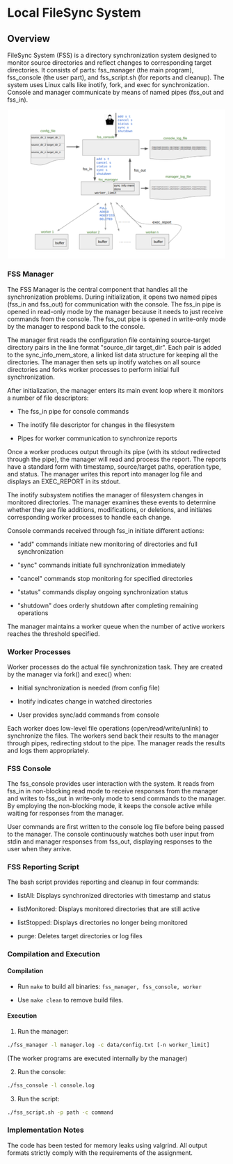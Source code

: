 # Local FileSync System


## Overview

FileSync System (FSS) is a directory synchronization system designed to monitor source directories and reflect changes to corresponding target directories. It consists of parts: fss_manager (the main program), fss_console (the user part), and fss_script.sh (for reports and cleanup). The system uses Linux calls like inotify, fork, and exec for synchronization. Console and manager communicate by means of named pipes (fss_out and fss_in).

<div align="center">
  <img src="assets/fss-image.png" alt="FileSync-System" width="500">
</div>



### FSS Manager

The FSS Manager is the central component that handles all the synchronization problems. During initialization, it opens two named pipes (fss_in and fss_out) for communication with the console. The fss_in pipe is opened in read-only mode by the manager because it needs to just receive commands from the console. The fss_out pipe is opened in write-only mode by the manager to respond back to the console.

The manager first reads the configuration file containing source-target directory pairs in the line format "source_dir target_dir". Each pair is added to the sync_info_mem_store, a linked list data structure for keeping all the directories. The manager then sets up inotify watches on all source directories and forks worker processes to perform initial full synchronization.

After initialization, the manager enters its main event loop where it monitors a number of file descriptors:

- The fss_in pipe for console commands

- The inotify file descriptor for changes in the filesystem

- Pipes for worker communication to synchronize reports

Once a worker produces output through its pipe (with its stdout redirected through the pipe), the manager will read and process the report. The reports have a standard form with timestamp, source/target paths, operation type, and status. The manager writes this report into manager log file and displays an EXEC_REPORT in its stdout.

The inotify subsystem notifies the manager of filesystem changes in monitored directories. The manager examines these events to determine whether they are file additions, modifications, or deletions, and initiates corresponding worker processes to handle each change.

Console commands received through fss_in initiate different actions:

- "add" commands initiate new monitoring of directories and full synchronization

- "sync" commands initiate full synchronization immediately

- "cancel" commands stop monitoring for specified directories

- "status" commands display ongoing synchronization status

- "shutdown" does orderly shutdown after completing remaining operations

The manager maintains a worker queue when the number of active workers reaches the threshold specified.

### Worker Processes

Worker processes do the actual file synchronization task. They are created by the manager via fork() and exec() when:

- Initial synchronization is needed (from config file)

- Inotify indicates change in watched directories

- User provides sync/add commands from console

Each worker does low-level file operations (open/read/write/unlink) to synchronize the files. The workers send back their results to the manager through pipes, redirecting stdout to the pipe. The manager reads the results and logs them appropriately.

### FSS Console

The fss_console provides user interaction with the system. It reads from fss_in in non-blocking read mode to receive responses from the manager and writes to fss_out in write-only mode to send commands to the manager. By employing the non-blocking mode, it keeps the console active while waiting for responses from the manager.

User commands are first written to the console log file before being passed to the manager. The console continuously watches both user input from stdin and manager responses from fss_out, displaying responses to the user when they arrive.


### FSS Reporting Script

The bash script provides reporting and cleanup in four commands:

- listAll: Displays synchronized directories with timestamp and status

- listMonitored: Displays monitored directories that are still active

- listStopped: Displays directories no longer being monitored

- purge: Deletes target directories or log files


### Compilation and Execution

#### Compilation

- Run ```make``` to build all binaries:
```fss_manager, fss_console, worker```

- Use ```make clean``` to remove build files.

#### Execution

1. Run the manager:
```bash
./fss_manager -l manager.log -c data/config.txt [-n worker_limit]
```
(The worker programs are executed internally by the manager)

2. Run the console:
```bash
./fss_console -l console.log
```
3. Run the script:
```bash
./fss_script.sh -p path -c command
```

### Implementation Notes

The code has been tested for memory leaks using valgrind. All output formats strictly comply with the requirements of the assignment.